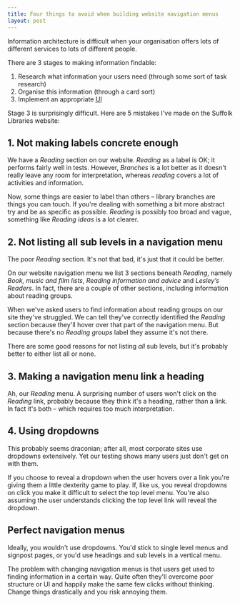 ```yaml
---
title: Four things to avoid when building website navigation menus
layout: post
---
```


Information architecture is difficult when your organisation offers lots of different services to lots of different people.

There are 3 stages to making information findable:

1. Research what information your users need (through some sort of task research)
2. Organise this information (through a card sort)
3. Implement an appropriate <abbr title="User interface">UI</abbr>

Stage 3 is surprisingly difficult. Here are 5 mistakes I've made on the Suffolk Libraries website:

## 1. Not making labels concrete enough

We have a _Reading_ section on our website. _Reading_ as a label is OK; it performs fairly well in tests. However, _Branches_ is a lot better as it doesn't really leave any room for interpretation, whereas _reading_ covers a lot of activities and information.

Now, some things are easier to label than others &#8211; library branches are things you can touch. If you're dealing with something a bit more abstract try and be as specific as possible. _Reading_ is possibly too broad and vague, something like _Reading ideas_ is a lot clearer.

## 2. Not listing all sub levels in a navigation menu

The poor _Reading_ section. It's not that bad, it's just that it could be better.

On our website navigation menu we list 3 sections beneath _Reading_, namely _Book, music and film lists_, _Reading information and advice_ and _Lesley’s Readers_. In fact, there are a couple of other sections, including information about reading groups.

When we've asked users to find information about reading groups on our site they've struggled. We can tell they've correctly identified the _Reading_ section because they'll hover over that part of the navigation menu. But because there's no _Reading groups_ label they assume it's not there.

There are some good reasons for not listing _all_ sub levels, but it's probably better to either list all or none.

## 3. Making a navigation menu link a heading

Ah, our _Reading_ menu. A surprising number of users won't click on the _Reading_ link, probably because they think it's a heading, rather than a link. In fact it's both &#8211; which requires too much interpretation.

## 4. Using dropdowns

This probably seems draconian; after all, most corporate sites use dropdowns extensively. Yet our testing shows many users just don't get on with them.

If you choose to reveal a dropdown when the user hovers over a link you're giving them a little dexterity game to play. If, like us, you reveal dropdowns on click you make it difficult to select the top level menu. You're also assuming the user understands clicking the top level link will reveal the dropdown.

## Perfect navigation menus

Ideally, you wouldn't use dropdowns. You'd stick to single level menus and signpost pages, or you'd use headings and sub levels in a vertical menu.

The problem with changing navigation menus is that users get used to finding information in a certain way. Quite often they'll overcome poor structure or UI and happily make the same few clicks without thinking. Change things drastically and you risk annoying them.



